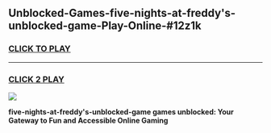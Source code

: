 
## Unblocked-Games-five-nights-at-freddy's-unblocked-game-Play-Online-#12z1k
<h3>
<a href="https://premium.freeplayer.one?title=five-nights-at-freddy's-unblocked-game&ref=27F">CLICK TO PLAY</a></h3>
<hr>

<h3>
<a href="https://premium.freeplayer.one?title=five-nights-at-freddy's-unblocked-game&ref=27F">CLICK 2 PLAY</a>
  
</h3>

<a href="https://premium.freeplayer.one?title=five-nights-at-freddy's-unblocked-game&ref=27F"><img src="https://clearcache.store/games.png"></a>


**five-nights-at-freddy's-unblocked-game games unblocked: Your Gateway to Fun and Accessible Online Gaming**
